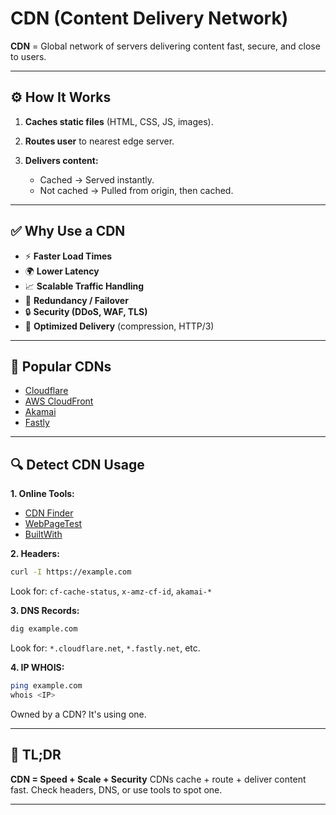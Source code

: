 
# CDN (Content Delivery Network)

**CDN** = Global network of servers delivering content fast, secure, and close to users.

---

## ⚙️ **How It Works**

1. **Caches static files** (HTML, CSS, JS, images).
2. **Routes user** to nearest edge server.
3. **Delivers content:**

   * Cached → Served instantly.
   * Not cached → Pulled from origin, then cached.

---

## ✅ **Why Use a CDN**

* ⚡ **Faster Load Times**
* 🌍 **Lower Latency**
* 📈 **Scalable Traffic Handling**
* 🔁 **Redundancy / Failover**
* 🔒 **Security (DDoS, WAF, TLS)**
* 🎯 **Optimized Delivery** (compression, HTTP/3)

---

## 🎯 **Popular CDNs**

* [Cloudflare](https://www.cloudflare.com)
* [AWS CloudFront](https://aws.amazon.com/cloudfront/)
* [Akamai](https://www.akamai.com)
* [Fastly](https://www.fastly.com)

---

## 🔍 **Detect CDN Usage**

**1. Online Tools:**

* [CDN Finder](https://www.cdnplanet.com/tools/cdnfinder/)
* [WebPageTest](https://webpagetest.org)
* [BuiltWith](https://builtwith.com)

**2. Headers:**

```bash
curl -I https://example.com
```

Look for: `cf-cache-status`, `x-amz-cf-id`, `akamai-*`

**3. DNS Records:**

```bash
dig example.com
```

Look for: `*.cloudflare.net`, `*.fastly.net`, etc.

**4. IP WHOIS:**

```bash
ping example.com
whois <IP>
```

Owned by a CDN? It's using one.

---

## 🧾 TL;DR

**CDN = Speed + Scale + Security**
CDNs cache + route + deliver content fast.
Check headers, DNS, or use tools to spot one.

---

